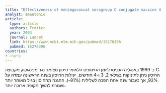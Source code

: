 ```yaml
---
title: "Effectiveness of meningococcal serogroup C conjugate vaccine 4 years after introduction"
analyst: amantonio
article:
  type: article
  authors: Trotter
  year: 2004
  journal: Lancet
  link: https://www.ncbi.nlm.nih.gov/pubmed/15276396
  pubmed: 15276396
countries:
- בריטניה
---
```


ב-1999 באנגליה הכניסו ליומן החיסונים הלאומי חיסון מצומד נגד מנינגוקוק מקבוצה C. החיסון ניתן לתינוקות בגילאי 2, 3 ו-4 חודשים. יעילות החיסון בשנה הראשונה עמדה על 93%, אך כעבור שנה אחת הפכה לשלילית (81%-). ההגנה מהחיסון בגיל מאוחר יותר נשמרת למשך תקופה ארוכה יותר.
